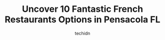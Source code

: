 ---
layout: ampstory
image: https://i0.wp.com/www.depkes.org/wp-content/uploads/2023/06/french-restaurants-0-in-pensacola-fl-1685834361.jpeg?resize=640,853
author: techidn
featured: false
description: Discover the impressive array of French Restaurants options in Pensacola FL, where you can find 10 of the largest French Restaurants establishments in the area. From renowned classics to hid
title: Uncover 10 Fantastic French Restaurants Options in Pensacola FL
cover:
   title: Uncover 10 Fantastic French Restaurants Options in Pensacola FL
   subtitle: Rickpate
   background: https://www.depkes.org/wp-content/uploads/2023/06/french-restaurants-0-in-pensacola-fl-1685834361.jpeg

pages: 
 - layout: thirds
   top: <h1>#1 Five Sisters Blues Cafe</h1>
   bottom: "<p>Third visit here and the food and service is consistently very good. Even though nothing seems to be made to order it is very tasty meal every time. The food is simple an</p>"
   background: https://www.depkes.org/wp-content/uploads/2023/06/french-restaurants-1-in-pensacola-fl-1685834361.jpeg
   backgroundblur: true
 - layout: thirds
   top: <h1>#2 Ruby Slipper Cafe</h1>
   bottom: "<p>I was pleasantly surprised with the great tasting, high quality options. The staff was friendly and attentive (even offering water for my puppy as we waited for our food </p>"
   background: https://www.depkes.org/wp-content/uploads/2023/06/french-restaurants-2-in-pensacola-fl-1685834361.jpeg
   cta:
      link: https://www.depkes.org/blog/uncover-10-fantastic-french-restaurants-options-in-pensacola-fl/
      text: Uncover 10 Fantastic French Restaurants Options in Pensacola FL
 - layout: thirds
   top: <h1>#3 George Bistro + Bar</h1>
   bottom: "<p>6205 N 9th Ave, Pensacola, FL 32504, United States</p>"
   background: https://www.depkes.org/wp-content/uploads/2023/06/french-restaurants-3-in-pensacola-fl-1685834362.jpeg
   cta:
      link: https://www.depkes.org/blog/uncover-10-fantastic-french-restaurants-options-in-pensacola-fl/
      text: Uncover 10 Fantastic French Restaurants Options in Pensacola FL
 - layout: thirds
   top: <h1>#4 Hub Staceys</h1>
   bottom: "<p>312 E Government St, Pensacola, FL 32502, United States</p>"
   background: https://images.unsplash.com/photo-1614648718611-0635f29016cb?ixlib=rb-4.0.3&ixid=MnwxMjA3fDB8MHxwaG90by1wYWdlfHx8fGVufDB8fHx8&auto=format&fit=crop&w=640&h=853&q=80
   cta:
      link: https://www.depkes.org/blog/uncover-10-fantastic-french-restaurants-options-in-pensacola-fl/
      text: Uncover 10 Fantastic French Restaurants Options in Pensacola FL
 - layout: thirds
   top: <h1>#5 Jacksons Steakhouse</h1>
   bottom: "<p>400 S Palafox St, Pensacola, FL 32502, United States</p>"
   background: https://images.unsplash.com/photo-1510906594845-bc082582c8cc?ixlib=rb-4.0.3&ixid=MnwxMjA3fDB8MHxwaG90by1wYWdlfHx8fGVufDB8fHx8&auto=format&fit=crop&w=640&h=853&q=80
   cta:
      link: https://www.depkes.org/blog/uncover-10-fantastic-french-restaurants-options-in-pensacola-fl/
      text: Uncover 10 Fantastic French Restaurants Options in Pensacola FL
 - layout: thirds
   top: <h1>#6 Jordan Valley Restaurant</h1>
   bottom: "<p>201 S Jefferson St, Pensacola, FL 32502, United States</p>"
   background: https://images.unsplash.com/photo-1604871000636-074fa5117945?ixlib=rb-4.0.3&ixid=MnwxMjA3fDB8MHxwaG90by1wYWdlfHx8fGVufDB8fHx8&auto=format&fit=crop&w=640&h=853&q=80
   cta:
      link: https://www.depkes.org/blog/uncover-10-fantastic-french-restaurants-options-in-pensacola-fl/
      text: Uncover 10 Fantastic French Restaurants Options in Pensacola FL
 - layout: thirds
   top: <h1>#7 Polonza Bistro</h1>
   bottom: "<p>286 N Palafox St, Pensacola, FL 32502, United States</p>"
   background: https://plus.unsplash.com/premium_photo-1664640458616-3c74f8cb4589?ixlib=rb-4.0.3&ixid=MnwxMjA3fDB8MHxwaG90by1wYWdlfHx8fGVufDB8fHx8&auto=format&fit=crop&w=640&h=853&q=80
   cta:
      link: https://www.depkes.org/blog/uncover-10-fantastic-french-restaurants-options-in-pensacola-fl/
      text: Uncover 10 Fantastic French Restaurants Options in Pensacola FL
 - layout: thirds
   middle: Continue reading...
   background: https://images.unsplash.com/photo-1552083974-186346191183?ixlib=rb-4.0.3&ixid=MnwxMjA3fDB8MHxwaG90by1wYWdlfHx8fGVufDB8fHx8&auto=format&fit=crop&w=640&h=853&q=80
   cta:
      link: https://www.depkes.org/blog/uncover-10-fantastic-french-restaurants-options-in-pensacola-fl/
      text: Uncover 10 Fantastic French Restaurants Options in Pensacola FL
      
---